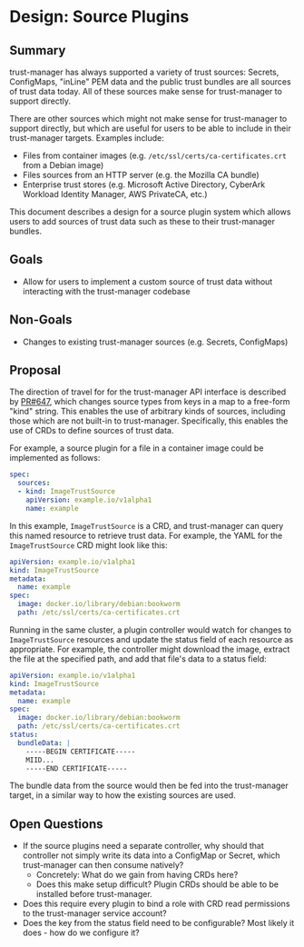 # Design: Source Plugins

## Summary

trust-manager has always supported a variety of trust sources: Secrets, ConfigMaps, "inLine" PEM data and the public trust bundles are
all sources of trust data today. All of these sources make sense for trust-manager to support directly.

There are other sources which might not make sense for trust-manager to support directly, but which are useful for users to be able to
include in their trust-manager targets. Examples include:

- Files from container images (e.g. `/etc/ssl/certs/ca-certificates.crt` from a Debian image)
- Files sources from an HTTP server (e.g. the Mozilla CA bundle)
- Enterprise trust stores (e.g. Microsoft Active Directory, CyberArk Workload Identity Manager, AWS PrivateCA, etc.)

This document describes a design for a source plugin system which allows users to add sources of trust data such as these to their
trust-manager bundles.

## Goals

- Allow for users to implement a custom source of trust data without interacting with the trust-manager codebase

## Non-Goals

- Changes to existing trust-manager sources (e.g. Secrets, ConfigMaps)

## Proposal

The direction of travel for for the trust-manager API interface is described by [PR#647](https://github.com/cert-manager/trust-manager/pull/647), which changes source types from keys in a map to a free-form "kind" string. This enables the use of arbitrary kinds of sources, including those which are not built-in to trust-manager. Specifically, this enables the use of CRDs to define sources of trust data.

For example, a source plugin for a file in a container image could be implemented as follows:

```yaml
spec:
  sources:
  - kind: ImageTrustSource
    apiVersion: example.io/v1alpha1
    name: example
```

In this example, `ImageTrustSource` is a CRD, and trust-manager can query this named resource to retrieve trust data. For example, the
YAML for the `ImageTrustSource` CRD might look like this:

```yaml
apiVersion: example.io/v1alpha1
kind: ImageTrustSource
metadata:
  name: example
spec:
  image: docker.io/library/debian:bookworm
  path: /etc/ssl/certs/ca-certificates.crt
```

Running in the same cluster, a plugin controller would watch for changes to `ImageTrustSource` resources and update the status field of
each resource as appropriate. For example, the controller might download the image, extract the file at the specified path, and add
that file's data to a status field:

```yaml
apiVersion: example.io/v1alpha1
kind: ImageTrustSource
metadata:
  name: example
spec:
  image: docker.io/library/debian:bookworm
  path: /etc/ssl/certs/ca-certificates.crt
status:
  bundleData: |
    -----BEGIN CERTIFICATE-----
    MIID...
    -----END CERTIFICATE-----
```

The bundle data from the source would then be fed into the trust-manager target, in a similar way to how the existing sources are used.

## Open Questions

- If the source plugins need a separate controller, why should that controller not simply write its data into a ConfigMap or Secret, which trust-manager can then consume natively?
  - Concretely: What do we gain from having CRDs here?
  - Does this make setup difficult? Plugin CRDs should be able to be installed before trust-manager.
- Does this require every plugin to bind a role with CRD read permissions to the trust-manager service account?
- Does the key from the status field need to be configurable? Most likely it does - how do we configure it?
